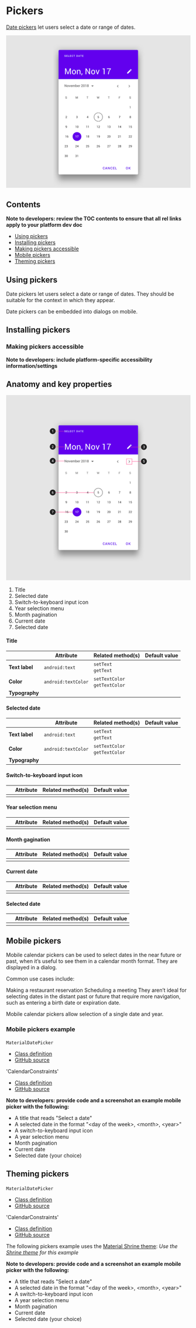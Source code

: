 <!--docs:
title: "Material <component>"
layout: detail
section: components
excerpt: "Date pickers let users select a date or range of dates."
iconId: 
path: /catalog/Pickers/
-->

# Pickers

[Date pickers](https://material.io/components/pickers) let users select a date or range of dates. 

![Example of mobile pickers](assets/pickers_hero.png)

## Contents

**Note to developers: review the TOC contents to ensure that all rel links apply to your platform dev doc**

* [Using pickers](#using-pickers)
* [Installing pickers](#installing-pickers)
* [Making pickers accessible](#making-pickers-accessible)
* [Mobile pickers](#mobile-pickers)
* [Theming pickers](#theming-pickers)

## Using pickers

Date pickers let users select a date or range of dates. They should be suitable for the context in which they appear.

Date pickers can be embedded into dialogs on mobile.

## Installing pickers

### Making pickers accessible 

**Note to developers: include platform-specific accessibility information/settings**

## Anatomy and key properties

![Pickers anatomy diagram](assets/pickers_anatomy.png)

1. Title
2. Selected date
3. Switch-to-keyboard input icon
4. Year selection menu
5. Month pagination
6. Current date
7. Selected date

#### Title
&nbsp;         | Attribute                | Related method(s)                 | Default value
-------------- | ------------------------ | --------------------------------- | -------------
**Text label** | `android:text`           | `setText`<br/>`getText`           | 
**Color**      | `android:textColor`      | `setTextColor`<br/>`getTextColor` | 
**Typography** | | |

#### Selected date

&nbsp;         | Attribute                | Related method(s)                 | Default value
-------------- | ------------------------ | --------------------------------- | -------------
**Text label** | `android:text`           | `setText`<br/>`getText`           | 
**Color**      | `android:textColor`      | `setTextColor`<br/>`getTextColor` | 
**Typography** | | |

#### Switch-to-keyboard input icon


&nbsp;         | Attribute                | Related method(s)                 | Default value
-------------- | ------------------------ | --------------------------------- | -------------
 | | | 

#### Year selection menu


&nbsp;         | Attribute                | Related method(s)                 | Default value
-------------- | ------------------------ | --------------------------------- | -------------
 | | | 

#### Month gagination


&nbsp;         | Attribute                | Related method(s)                 | Default value
-------------- | ------------------------ | --------------------------------- | -------------
 | | | 

#### Current date


&nbsp;         | Attribute                | Related method(s)                 | Default value
-------------- | ------------------------ | --------------------------------- | -------------
 | | | 

#### Selected date


&nbsp;         | Attribute                | Related method(s)                 | Default value
-------------- | ------------------------ | --------------------------------- | -------------
 | | | 

## Mobile pickers

Mobile calendar pickers can be used to select dates in the near future or past, when it’s useful to see them in a calendar month format. They are displayed in a dialog.

Common use cases include:

Making a restaurant reservation
Scheduling a meeting
They aren’t ideal for selecting dates in the distant past or future that require more navigation, such as entering a birth date or expiration date.

Mobile calendar pickers allow selection of a single date and year.

### Mobile pickers example

`MaterialDatePicker`
* [Class definition](https://developer.android.com/reference/com/google/android/material/datepicker/MaterialDatePicker)
* [GitHub source](https://github.com/material-components/material-components-android/tree/master/lib/java/com/google/android/material/datepicker/MaterialDatePicker.java)

'CalendarConstraints'
* [Class definition](https://developer.android.com/reference/com/google/android/material/datepicker/CalendarConstraints)
* [GitHub source](https://github.com/material-components/material-components-android/tree/master/lib/java/com/google/android/material/datepicker/CalendarConstraints.java)

**Note to developers: provide code and a screenshot an example mobile picker with the following:**
* A title that reads "Select a date"
* A selected date in the format "\<day of the week\>, \<month\>, \<year\>"
* A switch-to-keyboard input icon
* A year selection menu
* Month pagination
* Current date
* Selected date (your choice)

## Theming pickers

`MaterialDatePicker`
* [Class definition](https://developer.android.com/reference/com/google/android/material/datepicker/MaterialDatePicker)
* [GitHub source](https://github.com/material-components/material-components-android/tree/master/lib/java/com/google/android/material/datepicker/MaterialDatePicker.java)

'CalendarConstraints'
* [Class definition](https://developer.android.com/reference/com/google/android/material/datepicker/CalendarConstraints)
* [GitHub source](https://github.com/material-components/material-components-android/tree/master/lib/java/com/google/android/material/datepicker/CalendarConstraints.java)

The following pickers example uses the [Material Shrine theme](https://material.io/design/material-studies/shrine.html):
_Use the [Shrine theme](https://material.io/design/material-studies/shrine.html) for this example_

**Note to developers: provide code and a screenshot an example mobile picker with the following:**
* A title that reads "Select a date"
* A selected date in the format "\<day of the week\>, \<month\>, \<year\>"
* A switch-to-keyboard input icon
* A year selection menu
* Month pagination
* Current date
* Selected date (your choice)


